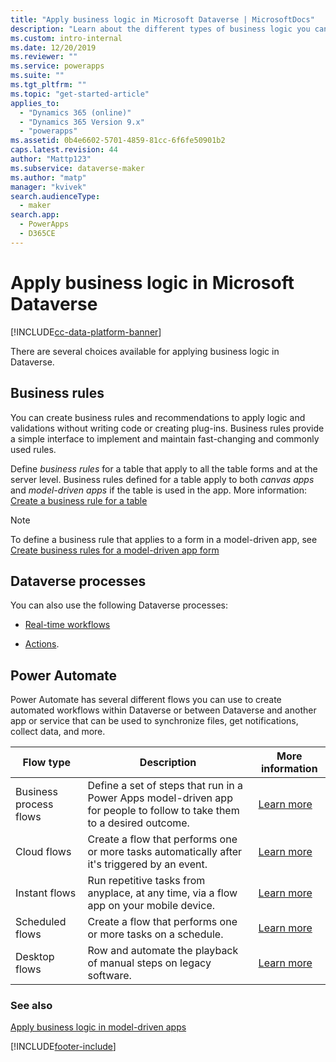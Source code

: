 ```yaml
---
title: "Apply business logic in Microsoft Dataverse | MicrosoftDocs"
description: "Learn about the different types of business logic you can use in your app"
ms.custom: intro-internal
ms.date: 12/20/2019
ms.reviewer: ""
ms.service: powerapps
ms.suite: ""
ms.tgt_pltfrm: ""
ms.topic: "get-started-article"
applies_to: 
  - "Dynamics 365 (online)"
  - "Dynamics 365 Version 9.x"
  - "powerapps"
ms.assetid: 0b4e6602-5701-4859-81cc-6f6fe50901b2
caps.latest.revision: 44
author: "Mattp123"
ms.subservice: dataverse-maker
ms.author: "matp"
manager: "kvivek"
search.audienceType: 
  - maker
search.app: 
  - PowerApps
  - D365CE
---
```

# Apply business logic in Microsoft Dataverse
[!INCLUDE[cc-data-platform-banner](../../includes/cc-data-platform-banner.md)]

There are several choices available for applying business logic in Dataverse. 

## Business rules
You can create business rules and recommendations to apply logic and validations without writing code or creating plug-ins. Business rules provide a simple interface to implement and maintain fast-changing and commonly used rules.

Define *business rules* for a table that apply to all the table forms and at the server level. Business rules defined for a table apply to both *canvas apps* and *model-driven apps* if the table is used in the app. More information: [Create a business rule for a table](data-platform-create-business-rule.md)

> [!NOTE]
> To define a business rule that applies to a form in a model-driven app, see [Create business rules for a model-driven app form](../model-driven-apps/create-business-rules-recommendations-apply-logic-form.md)

## Dataverse processes
You can also use the following Dataverse processes:

- [Real-time workflows](overview-realtime-workflows.md)

- [Actions](actions.md).

## Power Automate
Power Automate has several different flows you can use to create automated workflows within Dataverse or between Dataverse and another app or service that can be used to synchronize files, get notifications, collect data, and more. 


|Flow type  |Description  |More information  |
|---------|---------|---------|
|Business process flows     | Define a set of steps that run in a Power Apps model-driven app for people to follow to take them to a desired outcome.        | [Learn more](/power-automate/create-business-process-flow)     |
|Cloud flows     |  Create a flow that performs one or more tasks automatically after it's triggered by an event.    | [Learn more](/power-automate/get-started-logic-flow)        |
|Instant flows   | Run repetitive tasks from anyplace, at any time, via a flow app on your mobile device.        | [Learn more](/power-automate/introduction-to-button-flows)        |
|Scheduled flows   | Create a flow that performs one or more tasks on a schedule.    | [Learn more](/power-automate/run-scheduled-tasks)        |
|Desktop flows   | Row and automate the playback of manual steps on legacy software.    | [Learn more](/power-automate/desktop-flows/overview)     |


### See also

[Apply business logic in model-driven apps](../model-driven-apps/guide-staff-through-common-tasks-processes.md)


[!INCLUDE[footer-include](../../includes/footer-banner.md)]